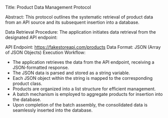 Title: Product Data Management Protocol

Abstract:
This protocol outlines the systematic retrieval of product data from an API source and its subsequent insertion into a database.

Data Retrieval Procedure:
The application initiates data retrieval from the designated API endpoint:

API Endpoint: https://fakestoreapi.com/products
Data Format: JSON (Array of JSON Objects)
Execution Workflow:

- The application retrieves the data from the API endpoint, receiving a JSON-formatted response.
- The JSON data is parsed and stored as a string variable.
- Each JSON object within the string is mapped to the corresponding product class.
- Products are organized into a list structure for efficient management.
- A batch mechanism is employed to aggregate products for insertion into the database.
- Upon completion of the batch assembly, the consolidated data is seamlessly inserted into the database.